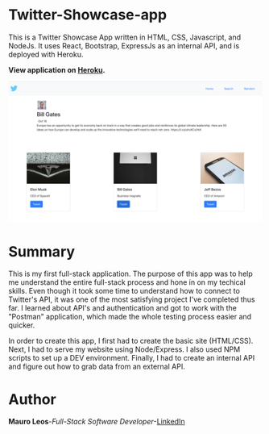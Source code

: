 # Twitter-Showcase-app

This is a Twitter Showcase App written in HTML, CSS, Javascript, and NodeJs. It uses React, Bootstrap, ExpressJs as an internal API, and is deployed with Heroku.

<strong>View application on <a href="https://twitter-showcase-app-ml.herokuapp.com/"><b>Heroku</b></a>.</strong>

<img src="image/twitter-showcase-app.png" alt="image">

# Summary

This is my first full-stack application. The purpose of this app was to help me understand the entire full-stack process and hone in on my techical skills. Even though it took some time to understand how to connect to Twitter's API, it was one of the most satisfying project I've completed thus far. I learned about API's and authentication and got to work with the "Postman" application, which made the whole testing process easier and quicker.

In order to create this app, I first had to create the basic site (HTML/CSS). Next, I had to serve my website using Node/Express. I also used NPM scripts to set up a DEV environment. Finally, I had to create an internal API and figure out how to grab data from an external API.

# Author
<strong>Mauro Leos</strong>-<i>Full-Stack Software Developer</i>-<a href="https://www.linkedin.com/in/mauro-leos-b4103a11b/">LinkedIn</a>
